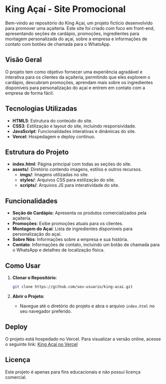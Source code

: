 # King Açaí - Site Promocional

Bem-vindo ao repositório do King Açaí, um projeto fictício desenvolvido para promover uma açaiteria. Este site foi criado com foco em front-end, apresentando seções de cardápio, promoções, ingredientes para montagem personalizada do açaí, sobre a empresa e informações de contato com botões de chamada para o WhatsApp.

## Visão Geral

O projeto tem como objetivo fornecer uma experiência agradável e interativa para os clientes da açaiteria, permitindo que eles explorem o cardápio, descubram promoções, aprendam mais sobre os ingredientes disponíveis para personalização do açaí e entrem em contato com a empresa de forma fácil.

## Tecnologias Utilizadas

- **HTML5**: Estrutura do conteúdo do site.
- **CSS3**: Estilização e layout do site, incluindo responsividade.
- **JavaScript**: Funcionalidades interativas e dinâmicas do site.
- **Vercel**: Hospedagem e deploy contínuo.

## Estrutura do Projeto

- **index.html**: Página principal com todas as seções do site.
- **assets/**: Diretório contendo imagens, estilos e outros recursos.
  - **imgs/**: Imagens utilizadas no site.
  - **styles/**: Arquivos CSS para estilização do site.
  - **scripts/**: Arquivos JS para interatividade do site.

## Funcionalidades

- **Seção de Cardápio**: Apresenta os produtos comercializados pela açaiteria.
- **Promoções**: Exibe promoções atuais para os clientes.
- **Montagem do Açaí**: Lista de ingredientes disponíveis para personalização do açaí.
- **Sobre Nós**: Informações sobre a empresa e sua história.
- **Contato**: Informações de contato, incluindo um botão de chamada para o WhatsApp e detalhes de localização física.

## Como Usar

1. **Clonar o Repositório**:
    ```sh
    git clone https://github.com/seu-usuario/king-acai.git
    ```

2. **Abrir o Projeto**:
   - Navegue até o diretório do projeto e abra o arquivo `index.html` no seu navegador preferido.

## Deploy

O projeto está hospedado no Vercel. Para visualizar a versão online, acesse o seguinte link: [King Açaí no Vercel](https://king-acai.vercel.app)



## Licença

Este projeto é apenas para fins educacionais e não possui licença comercial.
